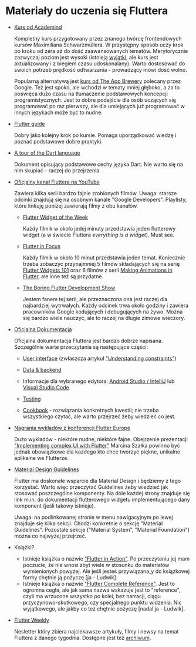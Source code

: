 # Materiały do uczenia się Fluttera

* [Kurs od Academind](https://pro.academind.com/p/learn-flutter-dart-to-build-ios-android-apps-2020)

  Kompletny kurs przygotowany przez znanego twórcę frontendowych kursów Maximiliana Schwarzmüllera. W przystępny sposób uczy krok po kroku od zera aż do dość zaawansowanych tematów. Merytorycznie zazwyczaj poziom jest wysoki (istnieją [wyjątki](https://board.academind.com/t/mutable-properties-in-a-widget-an-antipattern-in-the-personal-expenses-app/282), ale kurs jest aktualizowany i z biegiem czasu udoskonalany). Warto dostosować do swoich potrzeb prędkość odtwarzania - prowadzący mówi dość wolno. 
  
  Popularną alternatywą jest [kurs od The App Brewery](https://www.appbrewery.co/p/flutter-development-bootcamp-with-dart) polecany przez Google. Też jest spoko, ale wchodzi w tematy mniej głęboko, a za to poświęca dużo czasu na tłumaczenie podstawowych koncepcji programistycznych. Jest to dobre podejście dla osób uczących się programować po raz pierwszy, ale dla  umiejących już programować w innych językach może być to nudne.

* [Flutter guide](https://github.com/devonfw-forge/devonfw4flutter)

  Dobry jako kolejny krok po kursie. Pomaga uporządkować wiedzę i poznać podstawowe dobre praktyki.
  
* [A tour of the Dart language](https://dart.dev/guides/language/language-tour)

  Dokument opisujący podstawowe cechy języka Dart. Nie warto się na nim skupiać - raczej do przejrzenia.
  
* [Oficjalny kanał Fluttera na YouTube](https://www.youtube.com/channel/UCwXdFgeE9KYzlDdR7TG9cMw)

  Zawiera kilka serii bardzo fajnie zrobionych filmów. Uwaga: starsze odcinki znajdują się na osobnym kanale "Google Developers". Playlisty, które linkuję poniżej zawierają filmy z obu kanałów. 
  
  * [Flutter Widget of the Week](https://www.youtube.com/playlist?list=PLjxrf2q8roU23XGwz3Km7sQZFTdB996iG)

    Każdy filmik w około jedej minuty przedstawia jeden flutterowy widget (a w świecie Fluttera *everything is a widget*). Must see.
    
  * [Flutter in Focus](https://www.youtube.com/playlist?list=PLjxrf2q8roU2HdJQDjJzOeO6J3FoFLWr2)
    
    Każdy filmik w około 10 minut przedstawia jeden temat. Koniecznie trzeba zobaczyć przynajmniej 5 filmów składających się na serię [Flutter Widgets 101](https://www.youtube.com/playlist?list=PLOU2XLYxmsIJyiwUPCou_OVTpRIn_8UMd) oraz 6 filmów z serii [Making Animations in Flutter](https://www.youtube.com/playlist?list=PLjxrf2q8roU2v6UqYlt_KPaXlnjbYySua), ale inne też są przydatne.
    
  * [The Boring Flutter Development Show](https://www.youtube.com/playlist?list=PLjxrf2q8roU3ahJVrSgAnPjzkpGmL9Czl)
    
    Jestem fanem tej serii, ale przeznaczona ona jest raczej dla najbardziej wytrwałych. Każdy odcinek trwa około godziny i zawiera pracowników Google kodujących i debugujących na żywo. Można się bardzo wiele nauczyć, ale to raczej na długie zimowe wieczory.
    
* [Oficjalna Dokumentacja](https://flutter.dev/docs)

  Oficjalna dokumentacja Fluttera jest bardzo dobrze napisana. Szczególnie warte przeczytania są następujące części:
  
  * [User interface](https://flutter.dev/docs/development/ui/) (zwłaszcza artykuł ["Understanding constraints"](https://flutter.dev/docs/development/ui/layout/constraints))
  
  * [Data & backend](https://flutter.dev/docs/development/data-and-backend)
  
  * Informacje dla wybranego edytora: [Android Studio / IntelliJ](https://flutter.dev/docs/development/tools/android-studio) lub [Visual Studio Code](https://flutter.dev/docs/development/tools/vs-code).
  
  * [Testing](https://flutter.dev/docs/testing)
  
  * [Cookbook](https://flutter.dev/docs/cookbook) - rozwiązania konkretnych kwestii; nie trzeba wszystkiego czytać, ale warto przejrzeć żeby wiedzieć co jest.

* [Nagrania wykładów z konferencji Flutter Europe](https://www.youtube.com/channel/UCOoJkGYV00nr3EpZOUeuN1Q/videos)

  Dużo wykładów - niektóre nudne, niektóre fajne. Obejrzenie prezentacji ["Implementing complex UI with Flutter"](https://www.youtube.com/watch?v=FCyoHclCqc8) Marcina Szałka powinno być jednak obowiązkowe dla kazdego kto chce tworzyć piękne, unikalne aplikalne we Flutterze.

* [Material Design Guidelines](https://material.io/design/)
  
  Flutter ma doskonałe wsparcie dla Material Design i będziemy z tego korzystać. Warto więc przeczytać Guidelines żeby wiedzieć jak stosować poszczególne komponenty. Na dole każdej strony znajduje się link m.in. do dokumentacji flutterowego widgetu implementującego dany komponent (jeśli takowy istnieje).
  
  Uwaga: na podlinkowanej stronie w menu nawigacyjnym po lewej znajduje się kilka sekcji. Chodzi konkretnie o sekcję "Material Guidelines". Pozostałe sekcje ("Material System", "Material Foundation") można co najwyżej przejrzeć.

* Książki?

  * Istnieje książka o nazwie ["Flutter in Action"](https://www.manning.com/books/flutter-in-action). Po przeczytaniu jej mam poczucie, że nie wnosi zbyt wiele w stosunku do materiałów wymienionych powyżej. Ale jeśli jesteś przywiązana_y do książkowej formy chętnie ją pożyczę [ja - Ludwik].
  * Istnieje książka o nazwie ["Flutter Complete Reference"](https://fluttercompletereference.com/). Jest to ogromna cegła, ale jak sama nazwa wskazuje jest to "reference", czyli ma wrzucone wszystko po kolei, bez narracji, ciągu przyczynowo-skutkowego, czy specjalnego punktu widzenia. Nic wyjątkowego, ale jakby co też chętnie pożyczę [nadal ja - Ludwik].

* [Flutter Weekly](https://flutterweekly.net/)

  Nesletter który zbiera najciekawsze artykuły, filmy i newsy na temat Fluttera z danego tygodnia. Dostępne jest też [archiwum](https://us17.campaign-archive.com/home/?u=c8d8d18b6e2c6316ddc1d48a0&id=47548a283b). 
